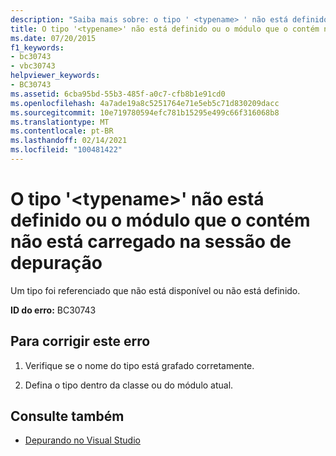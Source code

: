 ```yaml
---
description: "Saiba mais sobre: o tipo ' <typename> ' não está definido ou o módulo que o contém não está carregado na sessão de depuração"
title: O tipo '<typename>' não está definido ou o módulo que o contém não está carregado na sessão de depuração
ms.date: 07/20/2015
f1_keywords:
- bc30743
- vbc30743
helpviewer_keywords:
- BC30743
ms.assetid: 6cba95bd-55b3-485f-a0c7-cfb8b1e91cd0
ms.openlocfilehash: 4a7ade19a8c5251764e71e5eb5c71d830209dacc
ms.sourcegitcommit: 10e719780594efc781b15295e499c66f316068b8
ms.translationtype: MT
ms.contentlocale: pt-BR
ms.lasthandoff: 02/14/2021
ms.locfileid: "100481422"
---
```

# <a name="type-typename-is-not-defined-or-the-module-containing-it-is-not-loaded-in-the-debugging-session"></a>O tipo '\<typename>' não está definido ou o módulo que o contém não está carregado na sessão de depuração

Um tipo foi referenciado que não está disponível ou não está definido.  
  
 **ID do erro:** BC30743  
  
## <a name="to-correct-this-error"></a>Para corrigir este erro  
  
1. Verifique se o nome do tipo está grafado corretamente.  
  
2. Defina o tipo dentro da classe ou do módulo atual.  
  
## <a name="see-also"></a>Consulte também

- [Depurando no Visual Studio](/visualstudio/debugger/debugger-feature-tour)
